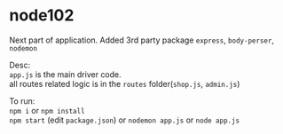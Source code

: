 # node102

Next part of application. Added 3rd party package `express`, `body-perser`, `nodemon`  

Desc:  
`app.js` is the main driver code.  
all routes related logic is in the `routes` folder(`shop.js`, `admin.js`)  

To run:  
`npm i` or `npm install`  
`npm start` (edit `package.json`) or `nodemon app.js` or `node app.js`  
